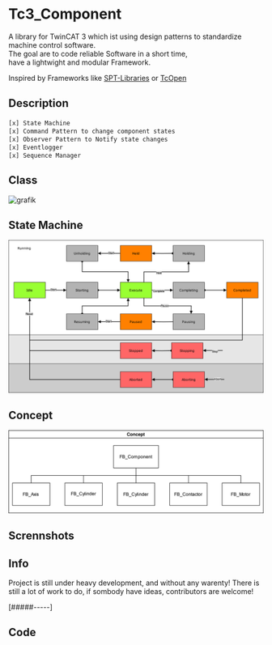 # Tc3_Component
A library for TwinCAT 3 which ist using design patterns to standardize machine control software.\
The goal are to code reliable Software in a short time,\
have a lightwight and modular Framework.

Inspired by Frameworks like [SPT-Libraries](https://github.com/Beckhoff-USA-Community/SPT-Libraries) or [TcOpen](https://docs.tcopengroup.org/)

## Description
    [x] State Machine
    [x] Command Pattern to change component states
    [x] Observer Pattern to Notify state changes
    [x] Eventlogger
    [x] Sequence Manager

## Class
![grafik](https://github.com/PeterZerlauth/Tc3_Component/assets/48495545/53ae6d05-2901-4ad4-9585-d2f24d6b8c2b)

## State Machine
![State Machine](docs/StateMachine.drawio.svg)


## Concept
![Concept](docs/Concept.drawio.svg)

## Scrennshots



## Info
Project is still under heavy development, and without any warenty!
There is still a lot of work to do, if sombody have ideas, contributors are welcome!

[#####-----]

## Code 
